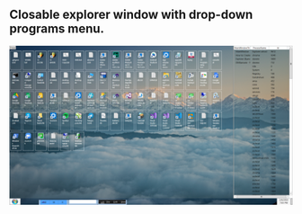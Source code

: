 ## Closable explorer window with drop-down programs menu.

<img src="Images/DesktopExplorer_5.png" width="640"/>